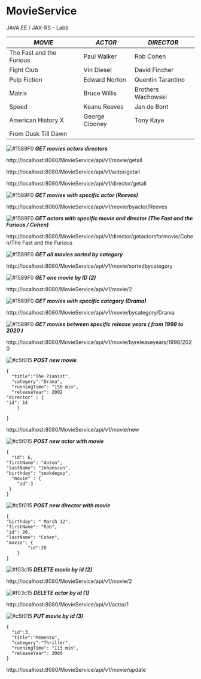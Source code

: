 # MovieService
JAVA EE / JAX-RS - Labb


| _MOVIE_  |  _ACTOR_ | _DIRECTOR_  |
| ------------- | ------------- | ------------- |
| The Fast and the Furious  | Paul Walker  | Rob Cohen  |
| Fight Club  | Vin Diesel  | David Fincher |
| Pulp Fiction  | Edward Norton | Quentin Tarantino  |
| Matrix  | Bruce Willis | Brothers Wachowski  |
| Speed  | Keanu Reeves  | Jan de Bont  |
| American History X  | George Clooney  | Tony Kaye  |
|From Dusk Till Dawn  |   |   |

![#1589F0](https://imgrp2.xiaolee.net/i/aHR0cHM6Ly9wbGFjZWhvbGQuaXQvMTUvMTU4OUYwLzAwMDAwMD90ZXh0PSs=.jpg) _**GET movies actors directors**_

http://localhost:8080/MovieService/api/v1/movie/getall

http://localhost:8080/MovieService/api/v1/actor/getall

http://localhost:8080/MovieService/api/v1/director/getall

![#1589F0](https://imgrp2.xiaolee.net/i/aHR0cHM6Ly9wbGFjZWhvbGQuaXQvMTUvMTU4OUYwLzAwMDAwMD90ZXh0PSs=.jpg) _**GET movies with specific actor (Reeves)**_

http://localhost:8080/MovieService/api/v1/movie/byactor/Reeves

![#1589F0](https://imgrp2.xiaolee.net/i/aHR0cHM6Ly9wbGFjZWhvbGQuaXQvMTUvMTU4OUYwLzAwMDAwMD90ZXh0PSs=.jpg) _**GET actors with specific movie and director (The Fast and the Furious / Cohen)**_

http://localhost:8080/MovieService/api/v1/director/getactorsformovie/Cohen/The Fast and the Furious

![#1589F0](https://imgrp2.xiaolee.net/i/aHR0cHM6Ly9wbGFjZWhvbGQuaXQvMTUvMTU4OUYwLzAwMDAwMD90ZXh0PSs=.jpg) _**GET all movies sorted by category**_

http://localhost:8080/MovieService/api/v1/movie/sortedbycategory

![#1589F0](https://imgrp2.xiaolee.net/i/aHR0cHM6Ly9wbGFjZWhvbGQuaXQvMTUvMTU4OUYwLzAwMDAwMD90ZXh0PSs=.jpg) _**GET one movie by ID (2)**_

http://localhost:8080/MovieService/api/v1/movie/2

![#1589F0](https://imgrp2.xiaolee.net/i/aHR0cHM6Ly9wbGFjZWhvbGQuaXQvMTUvMTU4OUYwLzAwMDAwMD90ZXh0PSs=.jpg) _**GET movies with specific category (Drama)**_

http://localhost:8080/MovieService/api/v1/movie/bycategory/Drama

![#1589F0](https://imgrp2.xiaolee.net/i/aHR0cHM6Ly9wbGFjZWhvbGQuaXQvMTUvMTU4OUYwLzAwMDAwMD90ZXh0PSs=.jpg) _**GET movies between specific release years ( from 1998 to 2020 )**_

http://localhost:8080/MovieService/api/v1/movie/byreleaseyears/1998/2020

![#c5f015](https://imgrp2.xiaolee.net/i/aHR0cHM6Ly9wbGFjZWhvbGQuaXQvMTUvYzVmMDE1LzAwMDAwMD90ZXh0PSs=.jpg)  _**POST new movie**_

	{	
      "title":"The Pianist",
	  "category":"Drama",
	  "runningTime": "150 min",
	  "releaseYear": 2002
    "director" : {	
    "id": 14
		}
	 
	}
	



http://localhost:8080/MovieService/api/v1/movie/new

![#c5f015](https://imgrp2.xiaolee.net/i/aHR0cHM6Ly9wbGFjZWhvbGQuaXQvMTUvYzVmMDE1LzAwMDAwMD90ZXh0PSs=.jpg)  _**POST new actor with movie**_

	{
	  "id": 6,
    "firstName": "Anton",
    "lastName": "Johansson",
    "birthday": "seokdegsp",
	  "movie" : {
		"id":3
	 }
 	}
 
 ![#c5f015](https://imgrp2.xiaolee.net/i/aHR0cHM6Ly9wbGFjZWhvbGQuaXQvMTUvYzVmMDE1LzAwMDAwMD90ZXh0PSs=.jpg)  _**POST new director with movie**_
 
  	{
    "birthday": " March 12",
    "firstName": "Rob",
    "id": 20,
    "lastName": "Cohen",
    "movie": {
			"id":20
		}
 	}
	
![#f03c15](https://imgrp2.xiaolee.net/i/aHR0cHM6Ly9wbGFjZWhvbGQuaXQvMTUvZjAzYzE1LzAwMDAwMD90ZXh0PSs=.jpg)  _**DELETE movie by id (2)**_

http://localhost:8080/MovieService/api/v1/movie/2

![#f03c15](https://imgrp2.xiaolee.net/i/aHR0cHM6Ly9wbGFjZWhvbGQuaXQvMTUvZjAzYzE1LzAwMDAwMD90ZXh0PSs=.jpg)  _**DELETE actor by id (1)**_

http://localhost:8080/MovieService/api/v1/actor/1

![#c5f015](https://imgrp2.xiaolee.net/i/aHR0cHM6Ly9wbGFjZWhvbGQuaXQvMTUvYzVmMDE1LzAwMDAwMD90ZXh0PSs=.jpg)  _**PUT movie by id (3)**_

	{
	  "id":3,		
      "title":"Memento",
	  "category":"Thriller",
	  "runningTime": "113 min",
	  "releaseYear": 2000
	}
  
http://localhost:8080/MovieService/api/v1/movie/update
